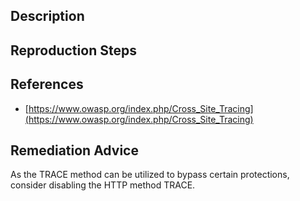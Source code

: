 ## Description


## Reproduction Steps


## References

- [https://www.owasp.org/index.php/Cross_Site_Tracing](https://www.owasp.org/index.php/Cross_Site_Tracing)


## Remediation Advice

As the TRACE method can be utilized to bypass certain protections, consider disabling the HTTP method TRACE.

